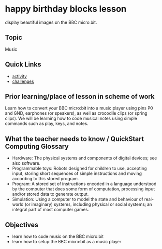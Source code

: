 # happy birthday blocks lesson

display beautiful images on the BBC micro:bit.

## Topic

Music

## Quick Links

* [activity](/lessons/happy-birthday/activity)
* [challenges](/lessons/happy-birthday/challenges)

## Prior learning/place of lesson in scheme of work

Learn how to convert your BBC micro:bit into a music player using pins P0 and GND, earphones (or speakers), as well as crocodile clips (or spring clips). We will be learning how to code musical notes using simple commands such as play, keys, and notes.

## What the teacher needs to know / QuickStart Computing Glossary

* Hardware: The physical systems and components of digital devices; see also software.
* Programmable toys: Robots designed for children to use, accepting input, storing short sequences of simple instructions and moving according to this stored program.
* Program: A stored set of instructions encoded in a language understood by the computer that does some form of computation, processing input and/or stored data to generate output.
* Simulation: Using a computer to model the state and behaviour of real-world (or imaginary) systems, including physical or social systems; an integral part of most computer games.

## Objectives

* learn how to code music on the BBC micro:bit
* learn how to setup the BBC micro:bit as a music player
